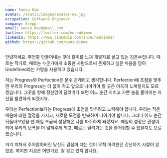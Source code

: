 ```yaml
---
name: Eunsu Kim
avatar: /static/images/avatar-me.jpg
occupation: Software Engineer
company: Grepp
email: eunsu.dev@gmail.com
twitter: https://twitter.com/eunsukimme
linkedin: https://www.linkedin.com/in/eunsukimme/
github: https://github.com/eunsukimme
---
```


안녕하세요. 무언갈 만들어내는 것에 흥미를 느껴 개발자로 살고 있는 김은수입니다. 때로는 작가로, 때로는 누군가에게 소중한 사람으로써 존재하고 싶은 마음을 담아 Undefined라는 가명을 사용하고 있습니다.

저는 Progress와 Perfection은 분수 관계라고 생각합니다. Perfection에 초점을 맞추면 우리의 Progress는 더 없이 작고 앞으로 나아가야 할 곳은 아득히 느껴질지도 모르겠습니다. 그곳을 향해 정신없이 달려가다 보면 어느 순간 지치고 가쁜 숨을 몰아쉬는 자신을 발견하게 되겠지요.

우리는 Perfection보다는 Progress에 초점을 맞추려고 노력해야 합니다. 우리는 작은 배움에 대한 열정을 가지고, 새로운 도전을 반복하며 나아가야 합니다. 그러다 어느 순간 뒤돌아보았을 땐 매일 조금씩 성장해온 나를 마주하게 되겠지요. 매일의 성장은 관성이 되어 우리의 보폭을 더 넓혀주게 되고, 때로는 달려가는 것을 즐거워할 수 있을지도 모르겠습니다.

거기 지쳐서 주저앉아버린 당신도 걸음마 떼는 것이 무척 어려웠던 갓난아기 시절이 있었죠. 하지만 지금은 어떤가요. 잘 걷고 있지 않나요.
